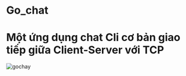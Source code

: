 # Go_chat
<h1>Một ứng dụng chat Cli cơ bản giao tiếp giữa Client-Server với TCP</h1> 

![gochay](https://github.com/trduyTh4nh/Go_chat/assets/95486959/407f5221-780d-402d-b531-3a9c0d29eb9b)
